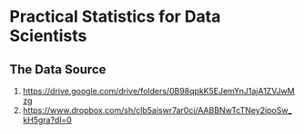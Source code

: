 
# Practical Statistics for Data Scientists


## The Data Source

   1.  https://drive.google.com/drive/folders/0B98qpkK5EJemYnJ1ajA1ZVJwMzg
   2.  https://www.dropbox.com/sh/clb5aiswr7ar0ci/AABBNwTcTNey2ipoSw_kH5gra?dl=0

